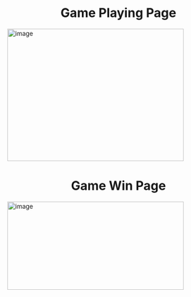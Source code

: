 <h1 align="center">Game Playing Page</h1>

<img src="https://github.com/sanket96s/projects/assets/109816069/0f420f3b-81ff-4ed2-a765-1efab91efa01" alt="image" width="400" height="300">

<h1 align="center">Game Win Page</h1>

<img src="https://github.com/sanket96s/projects/assets/109816069/e2889676-33a7-4111-98d7-0aa164b4447b" alt="image" width="400" height="200">
